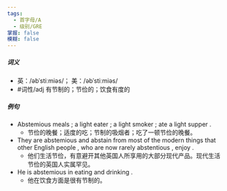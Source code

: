 ```yaml
---
tags:
  - 首字母/A
  - 级别/GRE
掌握: false
模糊: false
---
```

##### 词义
- 英：/əbˈstiːmiəs/； 美：/əbˈstiːmiəs/
- #词性/adj  有节制的；节俭的；饮食有度的
##### 例句
- Abstemious meals ; a light eater ; a light smoker ; ate a light supper .
	- 节俭的晚餐；适度的吃；节制的吸烟者；吃了一顿节俭的晚餐。
- They are abstemious and abstain from most of the modern things that other English people , who are now rarely abstentious , enjoy .
	- 他们生活节俭，有意避开其他英国人所享用的大部分现代产品。现代生活节俭的英国人实属罕见。
- He is abstemious in eating and drinking .
	- 他在饮食方面是很有节制的。
